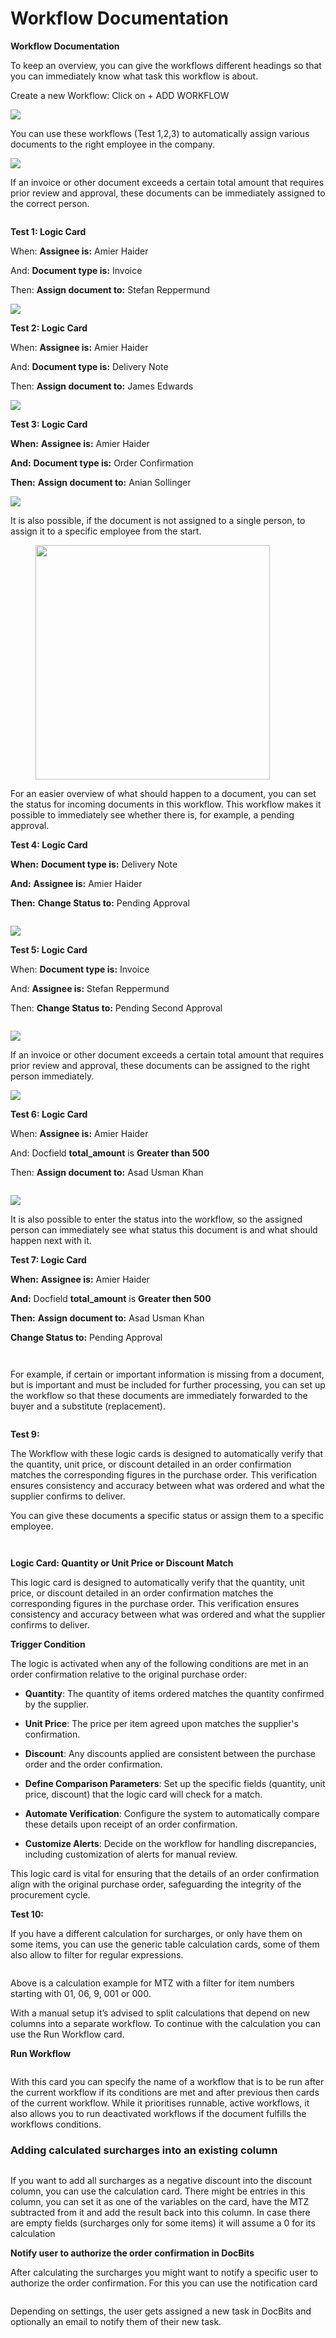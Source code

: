 # Workflow Documentation

**Workflow Documentation**

To keep an overview, you can give the workflows different headings so that you can immediately know what task this workflow is about.

Create a new Workflow: Click on + ADD WORKFLOW

![](<../../.gitbook/assets/0 (1).png>)

You can use these workflows (Test 1,2,3) to automatically assign various documents to the right employee in the company.

![](<../../.gitbook/assets/1 (1).png>)

If an invoice or other document exceeds a certain total amount that requires prior review and approval, these documents can be immediately assigned to the correct person.

<figure><img src="../../.gitbook/assets/image (5).png" alt=""><figcaption></figcaption></figure>

**Test 1:              Logic Card**

When:             **Assignee is:**                    Amier Haider

And:                **Document type is:**        Invoice

Then:              **Assign document to:**   Stefan Reppermund

![](<../../.gitbook/assets/3 (1).png>)

**Test 2:              Logic Card**

When:              **Assignee is:**                    Amier Haider

And:                 **Document type is:**        Delivery Note

Then:               **Assign document to:**   James Edwards

![](<../../.gitbook/assets/4 (1).png>)

**Test 3:             Logic Card**

**When:**             **Assignee is:**                    Amier Haider

**And:**                **Document type is:**        Order Confirmation

**Then:**              **Assign document to:**   Anian Sollinger

![](<../../.gitbook/assets/5 (1).png>)





It is also possible, if the document is not assigned to a single person, to assign it to a specific employee from the start.

<figure><img src="../../.gitbook/assets/image (25).png" alt="" width="375"><figcaption></figcaption></figure>





For an easier overview of what should happen to a document, you can set the status for incoming documents in this workflow. This workflow makes it possible to immediately see whether there is, for example, a pending approval.



**Test 4:             Logic Card**

**When:**             **Document type is:**         Delivery Note

**And:**                **Assignee is:**                     Amier Haider

**Then:**              **Change Status to:**         Pending Approval

<figure><img src="../../.gitbook/assets/image (6).png" alt=""><figcaption></figcaption></figure>

![](<../../.gitbook/assets/8 (1).png>)



**Test 5:                Logic Card**

When:                **Document type is:**           Invoice

And:                   **Assignee is:**                       Stefan Reppermund

Then:                 **Change Status to:**           Pending Second Approval

<figure><img src="../../.gitbook/assets/image (7).png" alt=""><figcaption></figcaption></figure>

![](<../../.gitbook/assets/10 (1).png>)





If an invoice or other document exceeds a certain total amount that requires prior review and approval, these documents can be assigned to the right person immediately.

![](<../../.gitbook/assets/11 (1).png>)



**Test 6:                    Logic Card**

When:                   **Assignee is:**                   Amier Haider

And:                      Docfield        **total\_amount**     is      **Greater than       500**

Then:                    **Assign document to:**   Asad Usman Khan

<figure><img src="../../.gitbook/assets/image (8).png" alt=""><figcaption></figcaption></figure>

![](<../../.gitbook/assets/13 (1).png>)



It is also possible to enter the status into the workflow, so the assigned person can immediately see what status this document is and what should happen next with it.



**Test 7:                 Logic Card**

**When:** **Assignee is:**                     Amier Haider

**And:**                   Docfield           **total\_amount**      is        **Greater then      500**

**Then:**                 **Assign document to:**     Asad Usman Khan

&#x20;                            **Change Status to:**          Pending Approval

<figure><img src="../../.gitbook/assets/image (9).png" alt=""><figcaption></figcaption></figure>

<figure><img src="../../.gitbook/assets/15 (1).png" alt=""><figcaption></figcaption></figure>





For example, if certain or important information is missing from a document, but is important and must be included for further processing, you can set up the workflow so that these documents are immediately forwarded to the buyer and a substitute (replacement).

<figure><img src="../../.gitbook/assets/image (10).png" alt=""><figcaption></figcaption></figure>



**Test 9:**

The Workflow with these logic cards is designed to automatically verify that the quantity, unit price, or discount detailed in an order confirmation matches the corresponding figures in the purchase order. This verification ensures consistency and accuracy between what was ordered and what the supplier confirms to deliver.

You can give these documents a specific status or assign them to a specific employee.

<div align="center">

<figure><img src="../../.gitbook/assets/image (12).png" alt=""><figcaption></figcaption></figure>

</div>

<figure><img src="../../.gitbook/assets/image (16).png" alt=""><figcaption></figcaption></figure>

**Logic Card: Quantity or Unit Price or Discount Match**

This logic card is designed to automatically verify that the quantity, unit price, or discount detailed in an order confirmation matches the corresponding figures in the purchase order. This verification ensures consistency and accuracy between what was ordered and what the supplier confirms to deliver.



**Trigger Condition**

The logic is activated when any of the following conditions are met in an order confirmation relative to the original purchase order:

* **Quantity**: The quantity of items ordered matches the quantity confirmed by the supplier.
* **Unit Price**: The price per item agreed upon matches the supplier's confirmation.
* **Discount**: Any discounts applied are consistent between the purchase order and the order confirmation.



* **Define Comparison Parameters**: Set up the specific fields (quantity, unit price, discount) that the logic card will check for a match.
* **Automate Verification**: Configure the system to automatically compare these details upon receipt of an order confirmation.
* **Customize Alerts**: Decide on the workflow for handling discrepancies, including customization of alerts for manual review.

This logic card is vital for ensuring that the details of an order confirmation align with the original purchase order, safeguarding the integrity of the procurement cycle.



**Test 10:**

If you have a different calculation for surcharges, or only have them on some items, you can use the generic table calculation cards, some of them also allow to filter for regular expressions.

<figure><img src="../../.gitbook/assets/19 (1).png" alt=""><figcaption></figcaption></figure>

Above is a calculation example for MTZ with a filter for item numbers starting with 01, 06, 9, 001 or 000.



With a manual setup it’s advised to split calculations that depend on new columns into a separate workflow. To continue with the calculation you can use the Run Workflow card.

**Run Workflow**

<figure><img src="../../.gitbook/assets/20 (1).png" alt=""><figcaption></figcaption></figure>

With this card you can specify the name of a workflow that is to be run after the current workflow if its conditions are met and after previous then cards of the current workflow. While it prioritises runnable, active workflows, it also allows you to run deactivated workflows if the document fulfills the workflows conditions.

### **Adding calculated surcharges into an existing column** <a href="#pekg4i18rshn" id="pekg4i18rshn"></a>

<figure><img src="https://lh7-us.googleusercontent.com/XYY1xsFpp7_-Bi0WOSbotiVzspDLdaufx_xgoopMHmxdZnSDhroLpb0AE_si5PhwMq1jHfndc9FwOte9MOoCoTP5_JUYawO5cr4uIctIDHmwVjz3KacQrLJd8iBQy5KY4N-dMaWEi3IeTcc5OBRNJk4" alt=""><figcaption></figcaption></figure>

If you want to add all surcharges as a negative discount into the discount column, you can use the calculation card. There might be entries in this column, you can set it as one of the variables on the card, have the MTZ subtracted from it and add the result back into this column. In case there are empty fields (surcharges only for some items) it will assume a 0 for its calculation

**Notify user to authorize the order confirmation in DocBits**

After calculating the surcharges you might want to notify a specific user to authorize the order confirmation. For this you can use the notification card

<figure><img src="../../.gitbook/assets/image (17).png" alt=""><figcaption></figcaption></figure>

Depending on settings, the user gets assigned a new task in DocBits and optionally an email to notify them of their new task.
